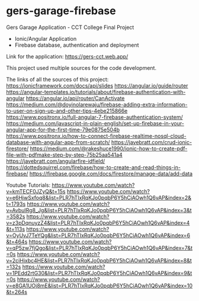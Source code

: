 # gers-garage-firebase
Gers Garage Application - CCT College Final Project

- Ionic/Angular Application
- Firebase database, authentication and deployment

Link for the application: https://gers-cct.web.app/

This project used multiple sources for the code development.

The links of all the sources of this project:
https://ionicframework.com/docs/api/slides
https://angular.io/guide/router
https://angular-templates.io/tutorials/about/firebase-authentication-with-angular
https://angular.io/api/router/CanActivate
https://medium.com/@doyinolarewaju/firebase-adding-extra-information-to-user-on-sign-up-and-other-tips-4ebe215866e
https://www.positronx.io/full-angular-7-firebase-authentication-system/
https://medium.com/javascript-in-plain-english/set-up-firebase-in-your-angular-app-for-the-first-time-79e0875e504b
https://www.positronx.io/how-to-connect-firebase-realtime-nosql-cloud-database-with-angular-app-from-scratch/
https://javebratt.com/crud-ionic-firestore/
https://medium.com/@rakeshuce1990/ionic-how-to-create-pdf-file-with-pdfmake-step-by-step-75b25aa541a4
https://javebratt.com/angularfire-idfield/
https://dottedsquirrel.com/firebase/how-to-create-and-read-things-in-firebase/
https://firebase.google.com/docs/firestore/manage-data/add-data

Youtube Tutorials:
https://www.youtube.com/watch?v=kmTECF0JZyQ&t=15s
https://www.youtube.com/watch?v=e6HjwSxfoq8&list=PLR7hTIxRqKJo0pqbP6Y5hCiAOwh1Q6vAP&index=2&t=1793s
https://www.youtube.com/watch?v=AvbuIRg8_Jg&list=PLR7hTIxRqKJo0pqbP6Y5hCiAOwh1Q6vAP&index=3&t=3582s
https://www.youtube.com/watch?v=z3pDqnuyzZ4&list=PLR7hTIxRqKJo0pqbP6Y5hCiAOwh1Q6vAP&index=4&t=113s
https://www.youtube.com/watch?v=OyUvJ7TeYQg&list=PLR7hTIxRqKJo0pqbP6Y5hCiAOwh1Q6vAP&index=6&t=464s
https://www.youtube.com/watch?v=qP5zw7fjQgo&list=PLR7hTIxRqKJo0pqbP6Y5hCiAOwh1Q6vAP&index=7&t=0s
https://www.youtube.com/watch?v=2ciHixbc4HE&list=PLR7hTIxRqKJo0pqbP6Y5hCiAOwh1Q6vAP&index=8&t=132s
https://www.youtube.com/watch?v=1PEdd2rtG30&list=PLR7hTIxRqKJo0pqbP6Y5hCiAOwh1Q6vAP&index=9&t=0s
https://www.youtube.com/watch?v=e8GA1UOj8mE&list=PLR7hTIxRqKJo0pqbP6Y5hCiAOwh1Q6vAP&index=10&t=264s

